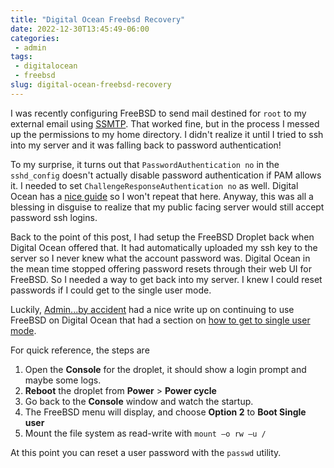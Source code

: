 ```yaml
---
title: "Digital Ocean Freebsd Recovery"
date: 2022-12-30T13:45:49-06:00
categories:
 - admin
tags:
 - digitalocean
 - freebsd
slug: digital-ocean-freebsd-recovery
---
```


I was recently configuring FreeBSD to send mail destined for `root` to my external email 
using [SSMTP](https://www.freebsd.org/cgi/man.cgi?query=ssmtp&sektion=8&manpath=freebsd-release-ports).
That worked fine, but in the process I messed up the permissions to my home directory. I didn't 
realize it until I tried to ssh into my server and it was falling back to password authentication!

To my surprise, it turns out that `PasswordAuthentication no` in the `sshd_config` doesn't actually disable
password authentication if PAM allows it.  I needed to set `ChallengeResponseAuthentication no` as well.
Digital Ocean has a [nice guide](https://www.digitalocean.com/community/tutorials/how-to-configure-ssh-key-based-authentication-on-a-freebsd-server) so I won't repeat that here.
Anyway, this was all a blessing in disguise to realize that my public facing server would still
accept password ssh logins.

Back to the point of this post, I had setup the FreeBSD Droplet back when Digital Ocean offered
that. It had automatically uploaded my ssh key to the server so I never knew what the account password
was.  Digital Ocean in the mean time stopped offering password resets through their web UI for FreeBSD.
So I needed a way to get back into my server.  I knew I could reset passwords if I could get to the
single user mode.

Luckily, [Admin...by accident](https://www.adminbyaccident.com/) had a nice write up on continuing
to use FreeBSD on Digital Ocean that had a section on [how to get to single user mode](https://www.adminbyaccident.com/freebsd/how-to-upload-a-freebsd-custom-image-on-digitalocean/).

For quick reference, the steps are

1. Open the **Console** for the droplet, it should show a login prompt and maybe some logs.
1. **Reboot** the droplet from **Power** > **Power cycle**
1. Go back to the **Console** window and watch the startup.
1. The FreeBSD menu will display, and choose **Option 2** to **Boot Single user**
1. Mount the file system as read-write with `mount –o rw –u /`

At this point you can reset a user password with the `passwd` utility.

